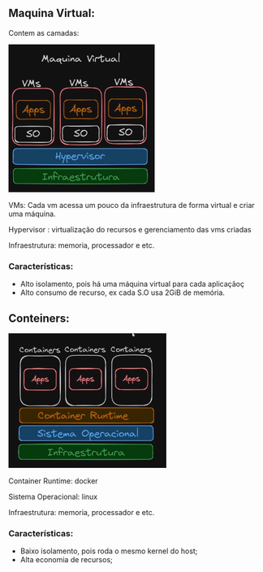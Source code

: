 ## Maquina Virtual:

Contem as camadas:

![](../imagens/arq-maquina-virtual.png)

VMs: Cada vm acessa um pouco da infraestrutura de forma virtual e criar uma máquina.

Hypervisor : virtualização do recursos e gerenciamento das vms criadas

Infraestrutura: memoria, processador e etc.

  

### Características:

- Alto isolamento, pois há uma máquina virtual para cada aplicaçãoç
- Alto consumo de recurso, ex cada S.O usa 2GiB de memória.

## Conteiners:

![](../imagens/arq-container.png)

  

Container Runtime: docker

Sistema Operacional: linux

Infraestrutura: memoria, processador e etc.

  

### Características:

- Baixo isolamento, pois roda o mesmo kernel do host;
- Alta economia de recursos;